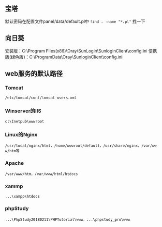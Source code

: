 ## 宝塔
默认密码在配置文件panel/data/default.pl中
` find . -name "*.pl" `	找一下

## 向日葵
安装版：C:\Program Files(x86)\Oray\SunLogin\SunloginClient\config.ini
便携版(绿色版)：C:\ProgramData\Oray\SunloginClient\config.ini

## web服务的默认路径
### Tomcat
`/etc/tomcat/conf/tomcat-users.xml`
### Winserver的IIS
`c:\Inetpub\wwwroot`
### Linux的Nginx
`/usr/local/nginx/html，/home/wwwroot/default，/usr/share/nginx，/var/www/htm等`
### Apache
`/var/www/htm，/var/www/html/htdocs`
### xammp
`...\xampp\htdocs`
### phpStudy
`...\PhpStudy20180211\PHPTutorial\www，...\phpstudy_pro\www`